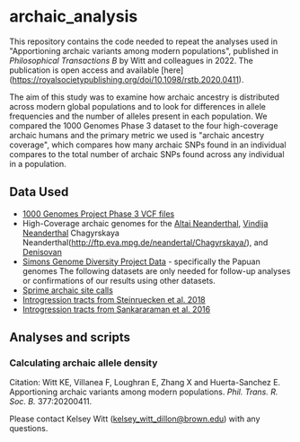 # archaic_analysis

This repository contains the code needed to repeat the analyses used in "Apportioning archaic variants among modern populations", published in *Philosophical Transactions B* by Witt and colleagues in 2022. The publication is open access and available [here] (https://royalsocietypublishing.org/doi/10.1098/rstb.2020.0411).

The aim of this study was to examine how archaic ancestry is distributed across modern global populations and to look for differences in allele frequencies and the number of alleles present in each population. We compared the 1000 Genomes Phase 3 dataset to the four high-coverage archaic humans and the primary metric we used is "archaic ancestry coverage", which compares how many archaic SNPs found in an individual compares to the total number of archaic SNPs found across any individual in a population.

## Data Used
* [1000 Genomes Project Phase 3 VCF files](http://ftp.1000genomes.ebi.ac.uk/vol1/ftp/phase3/)
* High-Coverage archaic genomes for the [Altai Neanderthal](http://cdna.eva.mpg.de/neandertal/altai/AltaiNeandertal/), [Vindija Neanderthal](http://ftp.eva.mpg.de/neandertal/Vindija/) Chagyrskaya Neanderthal(http://ftp.eva.mpg.de/neandertal/Chagyrskaya/), and [Denisovan](http://cdna.eva.mpg.de/denisova/)
* [Simons Genome Diversity Project Data](https://reichdata.hms.harvard.edu/pub/datasets/sgdp/) - specifically the Papuan genomes
The following datasets are only needed for follow-up analyses or confirmations of our results using other datasets.
* [Sprime archaic site calls](https://data.mendeley.com/datasets/y7hyt83vxr/1)
* [Introgression tracts from Steinruecken et al. 2018](https://onlinelibrary-wiley-com.revproxy.brown.edu/doi/full/10.1111/mec.14565)
* [Introgression tracts from Sankararaman et al. 2016](https://pubmed.ncbi.nlm.nih.gov/27032491/)

## Analyses and scripts
### Calculating archaic allele density

Citation: Witt KE, Villanea F, Loughran E, Zhang X and Huerta-Sanchez E. Apportioning archaic variants among modern populations. *Phil. Trans. R. Soc. B.* 377:20200411.

Please contact Kelsey Witt (kelsey_witt_dillon@brown.edu) with any questions.
